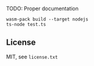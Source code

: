 TODO: Proper documentation
```
wasm-pack build --target nodejs
ts-node test.ts
```

## License
MIT, see `license.txt`
